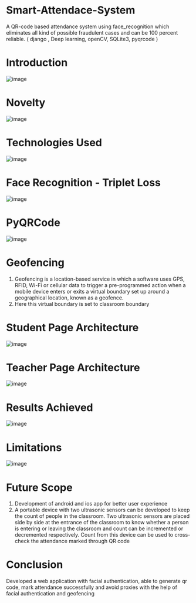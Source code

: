 # Smart-Attendace-System
A QR-code based attendance system using face_recognition which eliminates all kind of possible fraudulent cases and can be 100 percent reliable. ( django , Deep learning, openCV, SQLite3, pyqrcode )
# Introduction
![image](https://user-images.githubusercontent.com/49364681/89908693-cec52900-dc0b-11ea-9f20-c220b2bd8167.png)

# Novelty
![image](https://user-images.githubusercontent.com/49364681/89908635-ba812c00-dc0b-11ea-8bc4-77bdf9421772.png)

# Technologies Used
![image](https://user-images.githubusercontent.com/49364681/89908243-45155b80-dc0b-11ea-9590-715cae870547.png)
# Face Recognition - Triplet Loss
![image](https://user-images.githubusercontent.com/49364681/89908383-71c97300-dc0b-11ea-9e73-7dd80c884007.png)
# PyQRCode
![image](https://user-images.githubusercontent.com/49364681/89908505-93c2f580-dc0b-11ea-9fff-7b8ab5e06071.png)
# Geofencing
1. Geofencing is a location-based service in which a software uses GPS, RFID, Wi-Fi or cellular data to trigger a pre-programmed action when a mobile device enters or exits a virtual boundary set up around a geographical location, known as a geofence.
2. Here this virtual boundary is set to classroom boundary
# Student Page Architecture
![image](https://user-images.githubusercontent.com/49364681/89908904-1f3c8680-dc0c-11ea-89f1-752e9d717686.png)
# Teacher Page Architecture
![image](https://user-images.githubusercontent.com/49364681/89908978-32e7ed00-dc0c-11ea-9c97-2699adba5f1c.png)
# Results Achieved
![image](https://user-images.githubusercontent.com/49364681/89909053-45fabd00-dc0c-11ea-95ea-6d72d8dde3ad.png)
# Limitations
![image](https://user-images.githubusercontent.com/49364681/89909119-57dc6000-dc0c-11ea-9ffa-bc7bdc0beb53.png)
# Future Scope
1. Development of android and ios app for better user experience
2. A portable device with two ultrasonic sensors can be developed to keep the count of people in the classroom. Two ultrasonic sensors are placed side by side at the entrance of the classroom to know whether a person is entering or leaving the classroom and count can be incremented or decremented respectively. Count from this device can be used to cross-check the attendance marked through QR code
# Conclusion
Developed a web application with facial authentication, able to generate qr code, mark attendance successfully and avoid proxies with the help of facial authentication and geofencing

